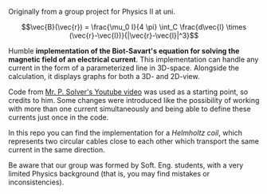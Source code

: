 Originally from a group project for Physics II at uni.

$$\vec{B}(\vec{r}) =  \frac{\mu_0 I}{4 \pi} \int_C \frac{d\vec{l} \times (\vec{r}-\vec{l})}{|\vec{r}-\vec{l}|^3}$$

Humble **implementation of the Biot-Savart's equation for solving the magnetic field of an electrical current**. This implementation can handle any current in the form of a parameterized line in 3D-space. Alongside the calculation, it displays graphs for both a 3D- and 2D-view.

Code from [Mr. P. Solver's Youtube video](https://youtu.be/srk2YZKMn-E) was used as a starting point, so credits to him. Some changes were introduced like the possibility of working with more than one current simultaneously and being able to define these currents just once in the code.

In this repo you can find the implementation for a *Helmholtz coil*, which represents two circular cables close to each other which transport the same current in the same direction.

Be aware that our group was formed by Soft. Eng. students, with a very limited Physics background (that is, you may find mistakes or inconsistencies).

